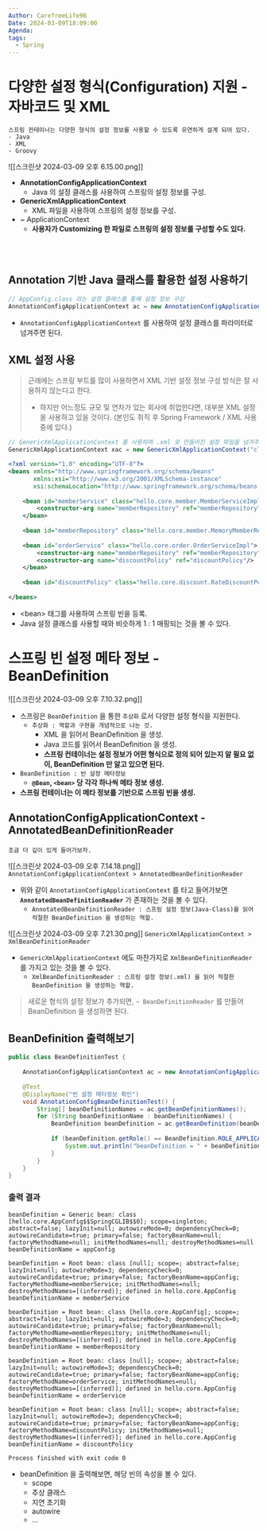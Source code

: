 ```yaml
---
Author: CarefreeLife98
Date: 2024-03-09T18:09:00
Agenda: 
tags:
  - Spring
---
```

# 다양한 설정 형식(Configuration) 지원 - 자바코드 및 XML

```
스프링 컨테이너는 다양한 형식의 설정 정보를 사용할 수 있도록 유연하게 설계 되어 있다.
- Java
- XML
- Groovy
```

![[스크린샷 2024-03-09 오후 6.15.00.png]]
- **AnnotationConfigApplicationContext**
	- Java 의 설정 클래스를 사용하여 스프링의 설정 정보를 구성.
- **GenericXmlApplicationContext**
	- XML 파일을 사용하여 스프링의 설정 정보를 구성.
- ~ ApplicationContext
	- **사용자가 Customizing 한 파일로 스프링의 설정 정보를 구성할 수도 있다.**

<br><br>

## Annotation 기반 Java 클래스를 활용한 설정 사용하기
```java
// AppConfig.class 라는 설정 클래스를 통해 설정 정보 구성
AnnotationConfigApplicationContext ac = new AnnotationConfigApplicationContext(AppConfig.class)
```
- `AnnotationConfigApplicationContext` 를 사용하여 설정 클래스를 파라미터로 넘겨주면 된다.

## XML 설정 사용

> 근래에는 스프링 부트를 많이 사용하면서 XML 기반 설정 정보 구성 방식은 잘 사용하지 않는다고 한다.
> - 하지만 어느정도 규모 및 연차가 있는 회사에 취업한다면, 대부분 XML 설정을 사용하고 있을 것이다. (본인도 취직 후 Spring Framework / XML 사용 중에 있다.)

```java
// GenericXmlApplicationContext 를 사용하며 .xml 로 만들어진 설정 파일을 넘겨주자.
GenericXmlApplicationContext xac = new GenericXmlApplicationContext("classpath:applicationContext.xml"
```

```xml
<?xml version="1.0" encoding="UTF-8"?>  
<beans xmlns="http://www.springframework.org/schema/beans"  
       xmlns:xsi="http://www.w3.org/2001/XMLSchema-instance"  
       xsi:schemaLocation="http://www.springframework.org/schema/beans http://www.springframework.org/schema/beans/spring-beans.xsd">  
  
    <bean id="memberService" class="hello.core.member.MemberServiceImpl">  
        <constructor-arg name="memberRepository" ref="memberRepository"/>  
    </bean>  
  
    <bean id="memberRepository" class="hello.core.member.MemoryMemberRepository"/>  
  
    <bean id="orderService" class="hello.core.order.OrderServiceImpl">  
        <constructor-arg name="memberRepository" ref="memberRepository"/>  
        <constructor-arg name="discountPolicy" ref="discountPolicy"/>  
    </bean>  
  
    <bean id="discountPolicy" class="hello.core.discount.RateDiscountPolicy"/>  
  
</beans>
```

- \<bean> 태그를 사용하여 스프링 빈을 등록.
- Java 설정 클래스를 사용할 때와 비슷하게 1 : 1 매핑되는 것을 볼 수 있다.

# 스프링 빈 설정 메타 정보 - BeanDefinition

![[스크린샷 2024-03-09 오후 7.10.32.png]]
- 스프링은 `BeanDefinition` 을 통한 `추상화` 로서 다양한 설정 형식을 지원한다.
	- `추상화 : 역할과 구현을 개념적으로 나눈 것.`
		- XML 을 읽어서 BeanDefinition 을 생성.
		- Java 코드를 읽어서 BeanDefinition 을 생성.
		- **스프링 컨테이너는 설정 정보가 어떤 형식으로 정의 되어 있는지 알 필요 없이, BeanDefinition 만 알고 있으면 된다.**
- `BeanDefinition : 빈 설정 메타정보`
	- **`@Bean`, `<bean>` 당 각각 하나씩 메타 정보 생성.**
- **스프링 컨테이너는 이 메타 정보를 기반으로 스프링 빈을 생성.**

## AnnotationConfigApplicationContext - AnnotatedBeanDefinitionReader
```
조금 더 깊이 있게 들어가보자.
```

![[스크린샷 2024-03-09 오후 7.14.18.png]]
`AnnotationConfigApplicationContext > AnnotatedBeanDefinitionReader`<br>
- 위와 같이 `AnnotationConfigApplicationContext` 를 타고 들어가보면 **`AnnotatedBeanDefinitionReader`** 가 존재하는 것을 볼 수 있다.
	- `AnnotatedBeanDefinitionReader : 스프링 설정 정보(Java-Class)를 읽어 적절한 BeanDefinition 을 생성하는 역할.`

![[스크린샷 2024-03-09 오후 7.21.30.png]]
`GenericXmlApplicationContext > XmlBeanDefinitionReader`
- `GenericXmlApplicationContext` 에도 마찬가지로 `XmlBeanDefinitionReader` 를 가지고 있는 것을 볼 수 있다.
	- `XmlBeanDefinitionReader : 스프링 설정 정보(.xml) 을 읽어 적절한 BeanDefinition 을 생성하는 역할.`

> 새로운 형식의 설정 정보가 추가되면, `~ BeanDefinitionReader` 를 만들어 BeanDefinition 을 생성하면 된다.

## BeanDefinition 출력해보기

```java
public class BeanDefinitionTest {  
  
    AnnotationConfigApplicationContext ac = new AnnotationConfigApplicationContext(AppConfig.class);  
  
    @Test  
    @DisplayName("빈 설정 메타정보 확인")  
    void AnnotationConfigBeanDefinitionTest() {  
        String[] beanDefinitionNames = ac.getBeanDefinitionNames();  
        for (String beanDefinitionName : beanDefinitionNames) {  
            BeanDefinition beanDefinition = ac.getBeanDefinition(beanDefinitionName);  
  
            if (beanDefinition.getRole() == BeanDefinition.ROLE_APPLICATION) {  
                System.out.println("beanDefinition = " + beanDefinition + " beanDefinitionName = " + beanDefinitionName);  
            }  
        }  
    }  
}
```

### 출력 결과
```
beanDefinition = Generic bean: class [hello.core.AppConfig$$SpringCGLIB$$0]; scope=singleton; abstract=false; lazyInit=null; autowireMode=0; dependencyCheck=0; autowireCandidate=true; primary=false; factoryBeanName=null; factoryMethodName=null; initMethodNames=null; destroyMethodNames=null
beanDefinitionName = appConfig

beanDefinition = Root bean: class [null]; scope=; abstract=false; lazyInit=null; autowireMode=3; dependencyCheck=0; autowireCandidate=true; primary=false; factoryBeanName=appConfig; factoryMethodName=memberService; initMethodNames=null; destroyMethodNames=[(inferred)]; defined in hello.core.AppConfig
beanDefinitionName = memberService

beanDefinition = Root bean: class [hello.core.AppConfig]; scope=; abstract=false; lazyInit=null; autowireMode=3; dependencyCheck=0; autowireCandidate=true; primary=false; factoryBeanName=null; factoryMethodName=memberRepository; initMethodNames=null; destroyMethodNames=[(inferred)]; defined in hello.core.AppConfig
beanDefinitionName = memberRepository

beanDefinition = Root bean: class [null]; scope=; abstract=false; lazyInit=null; autowireMode=3; dependencyCheck=0; autowireCandidate=true; primary=false; factoryBeanName=appConfig; factoryMethodName=orderService; initMethodNames=null; destroyMethodNames=[(inferred)]; defined in hello.core.AppConfig
beanDefinitionName = orderService

beanDefinition = Root bean: class [null]; scope=; abstract=false; lazyInit=null; autowireMode=3; dependencyCheck=0; autowireCandidate=true; primary=false; factoryBeanName=appConfig; factoryMethodName=discountPolicy; initMethodNames=null; destroyMethodNames=[(inferred)]; defined in hello.core.AppConfig
beanDefinitionName = discountPolicy

Process finished with exit code 0

```
- beanDefinition 을 출력해보면, 해당 빈의 속성을 볼 수 있다.
	- scope
	- 추상 클래스
	- 지연 초기화
	- autowire
	- ...

